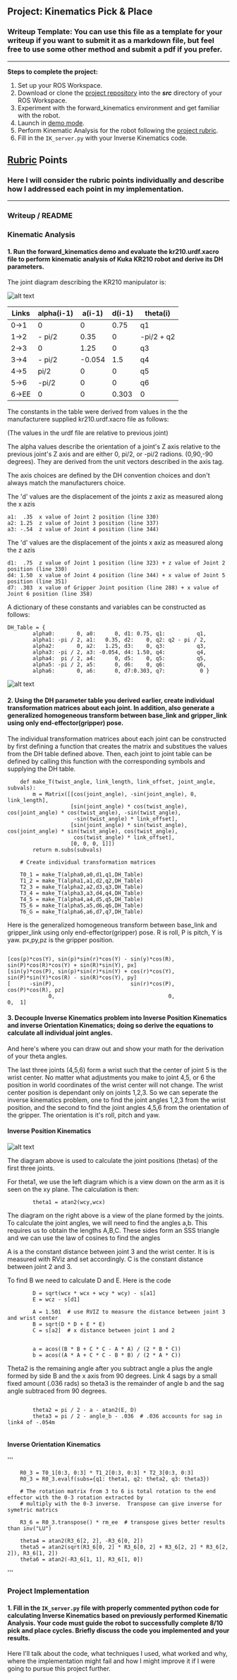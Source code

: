 ## Project: Kinematics Pick & Place
### Writeup Template: You can use this file as a template for your writeup if you want to submit it as a markdown file, but feel free to use some other method and submit a pdf if you prefer.

---


**Steps to complete the project:**  


1. Set up your ROS Workspace.
2. Download or clone the [project repository](https://github.com/udacity/RoboND-Kinematics-Project) into the ***src*** directory of your ROS Workspace.  
3. Experiment with the forward_kinematics environment and get familiar with the robot.
4. Launch in [demo mode](https://classroom.udacity.com/nanodegrees/nd209/parts/7b2fd2d7-e181-401e-977a-6158c77bf816/modules/8855de3f-2897-46c3-a805-628b5ecf045b/lessons/91d017b1-4493-4522-ad52-04a74a01094c/concepts/ae64bb91-e8c4-44c9-adbe-798e8f688193).
5. Perform Kinematic Analysis for the robot following the [project rubric](https://review.udacity.com/#!/rubrics/972/view).
6. Fill in the `IK_server.py` with your Inverse Kinematics code. 


[//]: # (Image References)

[image1]: ./misc_images/misc1.png
[image2]: ./misc_images/misc3.png
[image3]: ./misc_images/misc2.png
[image4]: ./misc_images/joint-diagram.png
[image5]: ./misc_images/SSS-diagram.png
[image6]: ./misc_images/joint-diagram-hand-drawn.jpg
[image7]: ./misc_images/j1234-hand-drawn.jpg

## [Rubric](https://review.udacity.com/#!/rubrics/972/view) Points
### Here I will consider the rubric points individually and describe how I addressed each point in my implementation.  

---
### Writeup / README

### Kinematic Analysis
#### 1. Run the forward_kinematics demo and evaluate the kr210.urdf.xacro file to perform kinematic analysis of Kuka KR210 robot and derive its DH parameters.

The joint diagram describing the KR210 manipulator is:

![alt text][image4]


Links | alpha(i-1) | a(i-1) | d(i-1) | theta(i)
--- | --- | --- | --- | ---
0->1 | 0 | 0 | 0.75 | q1
1->2 | - pi/2 | 0.35 | 0 | -pi/2 + q2
2->3 | 0 | 1.25 | 0 | q3
3->4 |  - pi/2	 | -0.054	 | 1.5 | q4
4->5 | pi/2	 | 0 | 0 | q5
5->6 | -pi/2	 | 0 | 0 | q6
6->EE | 0 | 0 | 0.303 | 0

The constants in the table were derived from values in the the manufacturere supplied kr210.urdf.xacro file as follows:

(The values in the urdf file are relative to previous joint)

The alpha values describe the orientation of a joint's Z axis relative to the previous joint's Z axis and are either 0, pi/2, or -pi/2 radions.  (0,90,-90 degrees).  They are derived from the unit vectors described in the axis tag.

The axis choices are defined by the DH convention choices and don't always match the manufacturers choice.

The 'd' values are the displacement of the joints z axiz as measured along the x azis

```
a1:  .35  x value of Joint 2 position (line 330)
a2: 1.25  z value of Joint 3 position (line 337)
a3: -.54  z value of Joint 4 position (line 344)
```

The 'd' values are the displacement of the joints x axiz as measured along the z azis

```
d1:  .75  z value of Joint 1 position (line 323) + z value of Joint 2 position (line 330)
d4: 1.50  x value of Joint 4 position (line 344) + x value of Joint 5 position (line 351)
d7: .303  x value of Gripper Joint position (line 288) + x value of Joint 6 position (line 358)
```

A dictionary of these constants and variables can be constructed as follows:

```
DH_Table = {
        alpha0:       0, a0:      0, d1: 0.75, q1:          q1,
        alpha1: -pi / 2, a1:   0.35, d2:    0, q2: q2 - pi / 2,
        alpha2:       0, a2:   1.25, d3:    0, q3:          q3,
        alpha3: -pi / 2, a3: -0.054, d4: 1.50, q4:          q4,
        alpha4:  pi / 2, a4:      0, d5:    0, q5:          q5,
        alpha5: -pi / 2, a5:      0, d6:    0, q6:          q6,
        alpha6:       0, a6:      0, d7:0.303, q7:           0 }
```

![alt text][image6]


#### 2. Using the DH parameter table you derived earlier, create individual transformation matrices about each joint. In addition, also generate a generalized homogeneous transform between base_link and gripper_link using only end-effector(gripper) pose.

The individual transformation matrices about each joint can be constructed by first defining a function that creates the matrix and substitues the values from the DH table defined above.  Then, each joint to joint table can be defined by calling this function with the corresponding symbols and supplying the DH table.

```
    def make_T(twist_angle, link_length, link_offset, joint_angle, subvals):
        m = Matrix([[cos(joint_angle), -sin(joint_angle), 0, link_length],
                    [sin(joint_angle) * cos(twist_angle), cos(joint_angle) * cos(twist_angle), -sin(twist_angle),
                     -sin(twist_angle) * link_offset],
                    [sin(joint_angle) * sin(twist_angle), cos(joint_angle) * sin(twist_angle), cos(twist_angle),
                     cos(twist_angle) * link_offset],
                    [0, 0, 0, 1]])
        return m.subs(subvals)

    # Create individual transformation matrices

    T0_1 = make_T(alpha0,a0,d1,q1,DH_Table)
    T1_2 = make_T(alpha1,a1,d2,q2,DH_Table)
    T2_3 = make_T(alpha2,a2,d3,q3,DH_Table)
    T3_4 = make_T(alpha3,a3,d4,q4,DH_Table)
    T4_5 = make_T(alpha4,a4,d5,q5,DH_Table)
    T5_6 = make_T(alpha5,a5,d6,q6,DH_Table)
    T6_G = make_T(alpha6,a6,d7,q7,DH_Table)
```

Here is the generalized homogeneous transform between base_link and gripper_link using only end-effector(gripper) pose. R is roll, P is pitch, Y is yaw.  px,py,pz is the gripper position.

```

[cos(p)*cos(Y), sin(p)*sin(r)*cos(Y) - sin(y)*cos(R), sin(P)*cos(R)*cos(Y) + sin(R)*sin(Y), px]
[sin(y)*cos(P), sin(p)*sin(r)*sin(Y) + cos(r)*cos(Y), sin(P)*sin(Y)*cos(R) - sin(R)*cos(Y), py]
[      -sin(P),                        sin(r)*cos(P),                        cos(P)*cos(R), pz]
             0,                                    0,                                    0,  1]

```




#### 3. Decouple Inverse Kinematics problem into Inverse Position Kinematics and inverse Orientation Kinematics; doing so derive the equations to calculate all individual joint angles.

And here's where you can draw out and show your math for the derivation of your theta angles.

The last three joints (4,5,6) form a wrist such that the center of joint 5 is the wrist center.  No matter what adjustments you make to joint 4,5, or 6 the position in world coordinates of the wrist center will not change.  The wrist center position is dependant only on joints 1,2,3.  So we can seperate the inverse kinematics problem, one to find the joint angles 1,2,3 from the wrist position, and the second to find the joint angles 4,5,6 from the orientation of the gripper.  The orientation is it's roll, pitch and yaw.

#### Inverse Position Kinematics


![alt text][image7]

The diagram above is used to calculate the joint positions (thetas) of the first three joints.

For theta1, we use the left diagram which is a view down on the arm as it is seen on the xy plane.  The calculation is then:

```
        theta1 = atan2(wcy,wcx)
```


The diagram on the right above is a view of the plane formed by the joints.  To calculate the joint angles, we will need to find the angles a,b.  This requires us to obtain the lengths A,B,C.  These sides form an SSS triangle and we can use the law of cosines to find the angles

A is a the constant distance between joint 3 and the wrist center.  It is is measured with RViz and set accordingly.
C is the constant distance between joint 2 and 3.

To find B we need to calculate D and E.  Here is the code

```
        D = sqrt(wcx * wcx + wcy * wcy) - s[a1]
        E = wcz - s[d1]

        A = 1.501  # use RVIZ to measure the distance between joint 3 and wrist center
        B = sqrt(D * D + E * E)
        C = s[a2]  # x distance between joint 1 and 2
        

        a = acos((B * B + C * C - A * A) / (2 * B * C))
        b = acos((A * A + C * C - B * B) / (2 * A * C))
```

Theta2 is the remaining angle after you subtract angle a plus the angle formed by side B and the x axis from 90 degrees.
Link 4 sags by a small fixed amount (.036 rads) so theta3 is the remainder of angle b and the sag angle subtraced from 90 degrees.

```

        theta2 = pi / 2 - a - atan2(E, D)
        theta3 = pi / 2 - angle_b - .036  # .036 accounts for sag in link4 of -.054m
        
```

#### Inverse Orientation Kinematics

        

'''

        R0_3 = T0_1[0:3, 0:3] * T1_2[0:3, 0:3] * T2_3[0:3, 0:3]
        R0_3 = R0_3.evalf(subs={q1: theta1, q2: theta2, q3: theta3})

        # The rotation matrix from 3 to 6 is total rotation to the end effector with the 0-3 rotation extracted by
        # multiply with the 0-3 inverse.  Transpose can give inverse for symetric matrics

        R3_6 = R0_3.transpose() * rm_ee  # transpose gives better results than inv("LU")
        
        theta4 = atan2(R3_6[2, 2], -R3_6[0, 2])
        theta5 = atan2(sqrt(R3_6[0, 2] * R3_6[0, 2] + R3_6[2, 2] * R3_6[2, 2]), R3_6[1, 2])
        theta6 = atan2(-R3_6[1, 1], R3_6[1, 0])

'''




### Project Implementation

#### 1. Fill in the `IK_server.py` file with properly commented python code for calculating Inverse Kinematics based on previously performed Kinematic Analysis. Your code must guide the robot to successfully complete 8/10 pick and place cycles. Briefly discuss the code you implemented and your results. 


Here I'll talk about the code, what techniques I used, what worked and why, where the implementation might fail and how I might improve it if I were going to pursue this project further.  


